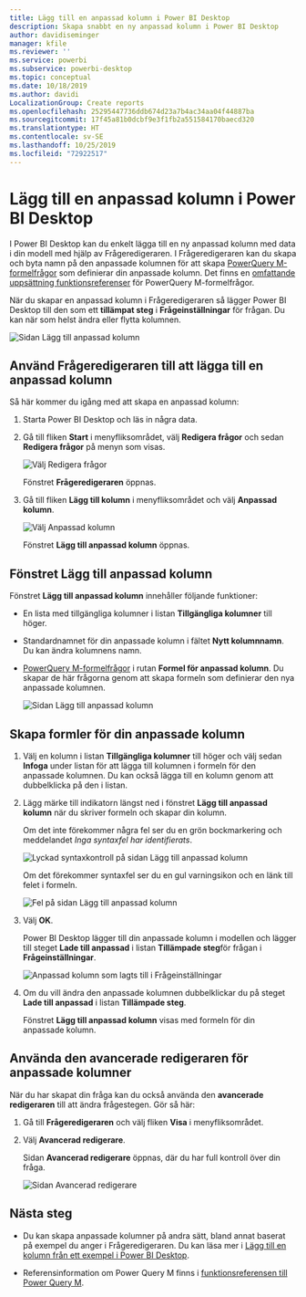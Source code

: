 ```yaml
---
title: Lägg till en anpassad kolumn i Power BI Desktop
description: Skapa snabbt en ny anpassad kolumn i Power BI Desktop
author: davidiseminger
manager: kfile
ms.reviewer: ''
ms.service: powerbi
ms.subservice: powerbi-desktop
ms.topic: conceptual
ms.date: 10/18/2019
ms.author: davidi
LocalizationGroup: Create reports
ms.openlocfilehash: 25295447736ddb674d23a7b4ac34aa04f44887ba
ms.sourcegitcommit: 17f45a81b0dcbf9e3f1fb2a551584170baecd320
ms.translationtype: HT
ms.contentlocale: sv-SE
ms.lasthandoff: 10/25/2019
ms.locfileid: "72922517"
---
```

# <a name="add-a-custom-column-in-power-bi-desktop"></a>Lägg till en anpassad kolumn i Power BI Desktop

I Power BI Desktop kan du enkelt lägga till en ny anpassad kolumn med data i din modell med hjälp av Frågeredigeraren. I Frågeredigeraren kan du skapa och byta namn på den anpassade kolumnen för att skapa [PowerQuery M-formelfrågor](https://docs.microsoft.com/en-us/powerquery-m/quick-tour-of-the-power-query-m-formula-language) som definierar din anpassade kolumn. Det finns en [omfattande uppsättning funktionsreferenser](https://docs.microsoft.com/powerquery-m/power-query-m-function-reference) för PowerQuery M-formelfrågor. 

När du skapar en anpassad kolumn i Frågeredigeraren så lägger Power BI Desktop till den som ett **tillämpat steg** i **Frågeinställningar** för frågan. Du kan när som helst ändra eller flytta kolumnen.

![Sidan Lägg till anpassad kolumn](media/desktop-add-custom-column/add-custom-column_01.png)

## <a name="use-query-editor-to-add-a-custom-column"></a>Använd Frågeredigeraren till att lägga till en anpassad kolumn

Så här kommer du igång med att skapa en anpassad kolumn:

1. Starta Power BI Desktop och läs in några data.

2. Gå till fliken **Start** i menyfliksområdet, välj **Redigera frågor** och sedan **Redigera frågor** på menyn som visas.

   ![Välj Redigera frågor](media/desktop-add-custom-column/add-column-from-example_02.png)

   Fönstret **Frågeredigeraren** öppnas. 

2. Gå till fliken **Lägg till kolumn** i menyfliksområdet och välj **Anpassad kolumn**.

   ![Välj Anpassad kolumn](media/desktop-add-custom-column/add-custom-column_02.png)

   Fönstret **Lägg till anpassad kolumn** öppnas.

## <a name="the-add-custom-column-window"></a>Fönstret Lägg till anpassad kolumn

Fönstret **Lägg till anpassad kolumn** innehåller följande funktioner: 
- En lista med tillgängliga kolumner i listan **Tillgängliga kolumner** till höger.

- Standardnamnet för din anpassade kolumn i fältet **Nytt kolumnnamn**. Du kan ändra kolumnens namn.

- [PowerQuery M-formelfrågor](https://docs.microsoft.com/en-us/powerquery-m/power-query-m-function-reference) i rutan **Formel för anpassad kolumn**. Du skapar de här frågorna genom att skapa formeln som definierar den nya anpassade kolumnen. 

   ![Sidan Lägg till anpassad kolumn](media/desktop-add-custom-column/add-custom-column_03.png)

## <a name="create-formulas-for-your-custom-column"></a>Skapa formler för din anpassade kolumn

1. Välj en kolumn i listan **Tillgängliga kolumner** till höger och välj sedan **Infoga** under listan för att lägga till kolumnen i formeln för den anpassade kolumnen. Du kan också lägga till en kolumn genom att dubbelklicka på den i listan.

2. Lägg märke till indikatorn längst ned i fönstret **Lägg till anpassad kolumn** när du skriver formeln och skapar din kolumn. 

   Om det inte förekommer några fel ser du en grön bockmarkering och meddelandet *Inga syntaxfel har identifierats*.

   ![Lyckad syntaxkontroll på sidan Lägg till anpassad kolumn](media/desktop-add-custom-column/add-custom-column_04.png)

   Om det förekommer syntaxfel ser du en gul varningsikon och en länk till felet i formeln.

   ![Fel på sidan Lägg till anpassad kolumn](media/desktop-add-custom-column/add-custom-column_05.png)

3. Välj **OK**. 

   Power BI Desktop lägger till din anpassade kolumn i modellen och lägger till steget **Lade till anpassad** i listan **Tillämpade steg**för frågan i **Frågeinställningar**.

   ![Anpassad kolumn som lagts till i Frågeinställningar](media/desktop-add-custom-column/add-custom-column_06.png)

4. Om du vill ändra den anpassade kolumnen dubbelklickar du på steget **Lade till anpassad** i listan **Tillämpade steg**. 

   Fönstret **Lägg till anpassad kolumn** visas med formeln för din anpassade kolumn.

## <a name="use-the-advanced-editor-for-custom-columns"></a>Använda den avancerade redigeraren för anpassade kolumner

När du har skapat din fråga kan du också använda den **avancerade redigeraren** till att ändra frågestegen. Gör så här:

1. Gå till **Frågeredigeraren** och välj fliken **Visa** i menyfliksområdet. 

2. Välj **Avancerad redigerare**.

   Sidan **Avancerad redigerare** öppnas, där du har full kontroll över din fråga. 

   ![Sidan Avancerad redigerare](media/desktop-add-custom-column/add-custom-column_07.png)

   
## <a name="next-steps"></a>Nästa steg

- Du kan skapa anpassade kolumner på andra sätt, bland annat baserat på exempel du anger i Frågeredigeraren. Du kan läsa mer i [Lägg till en kolumn från ett exempel i Power BI Desktop](desktop-add-column-from-example.md).

- Referensinformation om Power Query M finns i [funktionsreferensen till Power Query M](/powerquery-m/power-query-m-function-reference).

